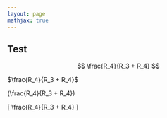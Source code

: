 ```yaml
---
layout: page
mathjax: true
---
```


## Test

$$
\frac{R_4}{R_3 + R_4}
$$

$\frac{R_4}{R_3 + R_4}$

\(\frac{R_4}{R_3 + R_4}\)

\[
\frac{R_4}{R_3 + R_4}
\]



